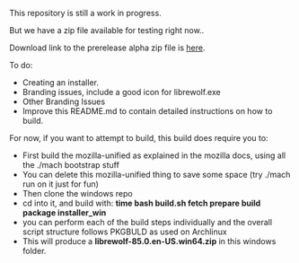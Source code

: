 This repository is still a work in progress.

But we have a zip file available for testing right now..

Download link to the prerelease alpha zip file is [here](https://gitlab.com/librewolf-community/browser/windows/uploads/5e9d436515d315d4e8953f88bf02bd99/librewolf-85.0.en-US.win64.zip).

To do:

* Creating an installer.
* Branding issues, include a good icon for librewolf.exe
* Other Branding Issues
* Improve this README.md to contain detailed instructions on how to build.

For now, if you want to attempt to build, this build does require you to:

* First build the mozilla-unified as explained in the mozilla docs, using all the ./mach bootstrap stuff
* You can delete this mozilla-unified thing to save some space (try ./mach run on it just for fun)
* Then clone the windows repo
* cd into it, and build with: **time bash build.sh fetch prepare build package installer_win**
* you can perform each of the build steps individually and the overall script structure follows PKGBULD as used on Archlinux 
* This will produce a **librewolf-85.0.en-US.win64.zip** in this windows folder.

